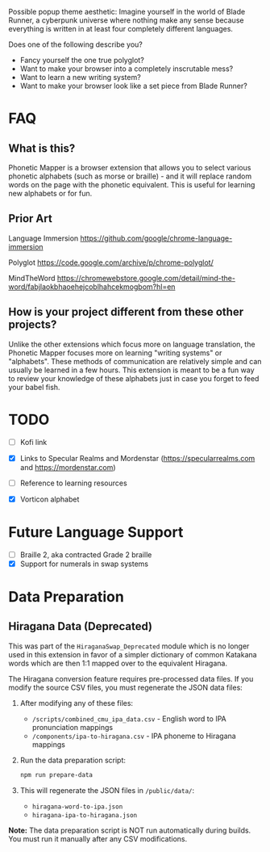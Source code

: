 Possible popup theme aesthetic: Imagine yourself in the world of Blade Runner, a cyberpunk universe where nothing make any sense because everything is written in at least four completely different languages.


Does one of the following describe you?

- Fancy yourself the one true polyglot?
- Want to make your browser into a completely inscrutable mess?
- Want to learn a new writing system?
- Want to make your browser look like a set piece from Blade Runner?


# FAQ

## What is this?

Phonetic Mapper is a browser extension that allows you to select various phonetic alphabets (such as morse or braille) - and it will replace random words on the page with the phonetic equivalent. This is useful for learning new alphabets or for fun.


## Prior Art

Language Immersion
https://github.com/google/chrome-language-immersion

Polyglot
https://code.google.com/archive/p/chrome-polyglot/

MindTheWord
https://chromewebstore.google.com/detail/mind-the-word/fabjlaokbhaoehejcoblhahcekmogbom?hl=en

## How is your project different from these other projects?

Unlike the other extensions which focus more on language translation, the Phonetic Mapper focuses more on learning "writing systems" or "alphabets". These methods of communication are relatively simple and can usually be learned in a few hours. This extension is meant to be a fun way to review your knowledge of these alphabets just in case you forget to feed your babel fish.


# TODO

- [ ] Kofi link
- [X] Links to Specular Realms and Mordenstar (https://specularrealms.com and https://mordenstar.com)
- [ ] Reference to learning resources
- [X] Vorticon alphabet


# Future Language Support

- [ ] Braille 2, aka contracted Grade 2 braille
- [X] Support for numerals in swap systems

# Data Preparation

## Hiragana Data (Deprecated)

This was part of the `HiraganaSwap_Deprecated` module which is no longer used in this extension in favor of a simpler dictionary of common Katakana words which are then 1:1 mapped over to the equivalent Hiragana.

The Hiragana conversion feature requires pre-processed data files. If you modify the source CSV files, you must regenerate the JSON data files:

1. After modifying any of these files:
   - `/scripts/combined_cmu_ipa_data.csv` - English word to IPA pronunciation mappings
   - `/components/ipa-to-hiragana.csv` - IPA phoneme to Hiragana mappings

2. Run the data preparation script:
   ```bash
   npm run prepare-data
   ```

3. This will regenerate the JSON files in `/public/data/`:
   - `hiragana-word-to-ipa.json`
   - `hiragana-ipa-to-hiragana.json`

**Note:** The data preparation script is NOT run automatically during builds. You must run it manually after any CSV modifications.
